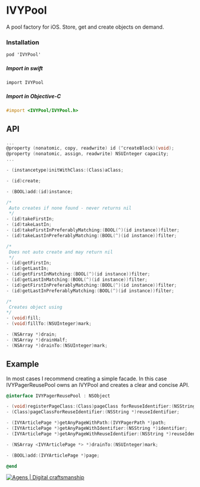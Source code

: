 IVYPool
=======

A pool factory for iOS. Store, get and create objects on demand.


### Installation

```objective-c
pod 'IVYPool'
```

##### Import in swift

```objective-c
import IVYPool
```

##### Import in Objective-C

```objective-c
#import <IVYPool/IVYPool.h>
```

## API

```objective-c
...
@property (nonatomic, copy, readwrite) id (^createBlock)(void);
@property (nonatomic, assign, readwrite) NSUInteger capacity;
...

- (instancetype)initWithClass:(Class)aClass;

- (id)create;

- (BOOL)add:(id)instance;

/*
 Auto creates if none found - never returns nil
 */
- (id)takeFirstIn;
- (id)takeLastIn;
- (id)takeFirstInPreferablyMatching:(BOOL(^)(id instance))filter;
- (id)takeLastInPreferablyMatching:(BOOL(^)(id instance))filter;

/*
 Does not auto create and may return nil
 */
- (id)getFirstIn;
- (id)getLastIn;
- (id)getFirstInMatching:(BOOL(^)(id instance))filter;
- (id)getLastInMatching:(BOOL(^)(id instance))filter;
- (id)getFirstInPreferablyMatching:(BOOL(^)(id instance))filter;
- (id)getLastInPreferablyMatching:(BOOL(^)(id instance))filter;

/*
 Creates object using
*/
- (void)fill;
- (void)fillTo:(NSUInteger)mark;

- (NSArray *)drain;
- (NSArray *)drainHalf;
- (NSArray *)drainTo:(NSUInteger)mark;
```


## Example

In most cases I recommend creating a simple facade. In this case IVYPagerReusePool owns an IVYPool and creates a clear and concise API.

```objective-c
@interface IVYPagerReusePool : NSObject

- (void)registerPageClass:(Class)pageClass forReuseIdentifier:(NSString *)reuseIdentifier;
- (Class)pageClassForReuseIdentifier:(NSString *)reuseIdentifier;

- (IVYArticlePage *)getAnyPageWithPath:(IVYPagerPath *)path;
- (IVYArticlePage *)getAnyPageWithIdentifier:(NSString *)identifier;
- (IVYArticlePage *)getAnyPageWithReuseIdentifier:(NSString *)reuseIdentifier;

- (NSArray <IVYArticlePage *> *)drainTo:(NSUInteger)mark;

- (BOOL)add:(IVYArticlePage *)page;

@end
```



[![Agens | Digital craftsmanship](http://static.agens.no/images/agens_logo_w_slogan_avenir_small.png)](http://agens.no/)
